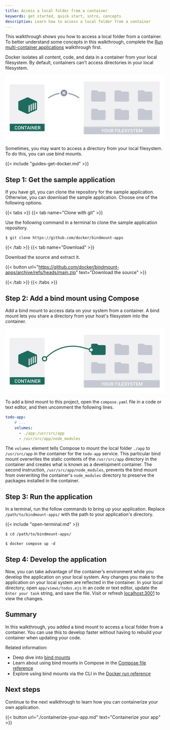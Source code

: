 ```yaml
---
title: Access a local folder from a container
keywords: get started, quick start, intro, concepts
description: Learn how to access a local folder from a container
---
```


This walkthrough shows you how to access a local folder from a container. To better understand some concepts in this walkthrough, complete the [Run multi-container applications](./multi-container-apps.md) walkthrough first.

Docker isolates all content, code, and data in a container from your local filesystem. By default, containers can't access directories in your local filesystem.

![Data isolation diagram](images/getting-started-isolation.webp?w=400)

Sometimes, you may want to access a directory from your local filesystem. To do this, you can use bind mounts.

{{< include "guides-get-docker.md" >}}


## Step 1: Get the sample application

If you have git, you can clone the repository for the sample application. Otherwise, you can download the sample application. Choose one of the following options.

{{< tabs >}}
{{< tab name="Clone with git" >}}

Use the following command in a terminal to clone the sample application repository.

```console
$ git clone https://github.com/docker/bindmount-apps
```

{{< /tab >}}
{{< tab name="Download" >}}

Download the source and extract it.

{{< button url="https://github.com/docker/bindmount-apps/archive/refs/heads/main.zip" text="Download the source" >}}

{{< /tab >}}
{{< /tabs >}}

## Step 2: Add a bind mount using Compose

Add a bind mount to access data on your system from a container. A bind mount lets you share a directory from your host's filesystem into the container.

![Bind mount diagram](images/getting-started-bindmount.webp?w=400)

To add a bind mount to this project, open the `compose.yaml` file in a code or text editor, and then uncomment the following lines.

```yaml
todo-app:
    # ...
    volumes:
      - ./app:/usr/src/app
      - /usr/src/app/node_modules

```

The `volumes` element tells Compose to mount the local folder `./app` to `/usr/src/app` in the container for the `todo-app` service. This particular bind mount overwrites the static contents of the `/usr/src/app` directory in the container and creates what is known as a development container. The second instruction, `/usr/src/app/node_modules`, prevents the bind mount from overwriting the container's `node_modules` directory to preserve the packages installed in the container.

## Step 3: Run the application

In a terminal, run the follow commands to bring up your application. Replace `/path/to/bindmount-apps/` with the path to your application's directory.

{{< include "open-terminal.md" >}}

```console
$ cd /path/to/bindmount-apps/
```
```console
$ docker compose up -d
```

## Step 4: Develop the application

Now, you can take advantage of the container’s environment while you develop the application on your local system. Any changes you make to the application on your local system are reflected in the container. In your local directory, open `app/views/todos.ejs` in an code or text editor, update the `Enter your task` string, and save the file. Visit or refresh [localhost:3001](https://localhost:3001)⁠ to view the changes.

## Summary

In this walkthrough, you added a bind mount to access a local folder from a container. You can use this to develop faster without having to rebuild your container when updating your code.

Related information:

- Deep dive into [bind mounts](../../storage/bind-mounts.md)
- Learn about using bind mounts in Compose in the [Compose file reference](../../compose/compose-file/_index.md)
- Explore using bind mounts via the CLI in the [Docker run reference](/engine/reference/run/#volume-shared-filesystems)

## Next steps

Continue to the next walkthrough to learn how you can containerize your own application.

{{< button url="./containerize-your-app.md" text="Containerize your app" >}}